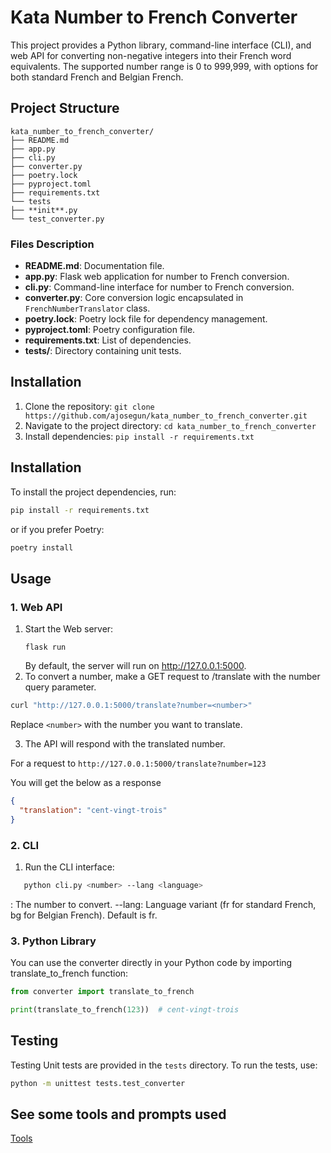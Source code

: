 # Kata Number to French Converter

This project provides a Python library, command-line interface (CLI), and web API for converting non-negative integers into their French word equivalents. The supported number range is 0 to 999,999, with options for both standard French and Belgian French.

## Project Structure

```
kata_number_to_french_converter/
├── README.md
├── app.py
├── cli.py
├── converter.py
├── poetry.lock
├── pyproject.toml
├── requirements.txt
└── tests
├── **init**.py
└── test_converter.py
```

### Files Description

- **README.md**: Documentation file.
- **app.py**: Flask web application for number to French conversion.
- **cli.py**: Command-line interface for number to French conversion.
- **converter.py**: Core conversion logic encapsulated in `FrenchNumberTranslator` class.
- **poetry.lock**: Poetry lock file for dependency management.
- **pyproject.toml**: Poetry configuration file.
- **requirements.txt**: List of dependencies.
- **tests/**: Directory containing unit tests.

## Installation

1. Clone the repository: `git clone https://github.com/ajosegun/kata_number_to_french_converter.git`
2. Navigate to the project directory: `cd kata_number_to_french_converter`
3. Install dependencies: `pip install -r requirements.txt`

## Installation

To install the project dependencies, run:

```bash
pip install -r requirements.txt
```

or if you prefer Poetry:

```bash
poetry install
```

## Usage

### 1. Web API

1. Start the Web server:
   ```
   flask run
   ```
   By default, the server will run on http://127.0.0.1:5000.
2. To convert a number, make a GET request to /translate with the number query parameter.

```bash
curl "http://127.0.0.1:5000/translate?number=<number>"
```

Replace `<number>` with the number you want to translate.

3. The API will respond with the translated number.

For a request to `http://127.0.0.1:5000/translate?number=123`

You will get the below as a response

```json
{
  "translation": "cent-vingt-trois"
}
```

### 2. CLI

1. Run the CLI interface:

```bash
   python cli.py <number> --lang <language>
```

<number>: The number to convert.
--lang: Language variant (fr for standard French, bg for Belgian French). Default is fr.

### 3. Python Library

You can use the converter directly in your Python code by importing translate_to_french function:

```python
from converter import translate_to_french

print(translate_to_french(123))  # cent-vingt-trois
```

## Testing

Testing
Unit tests are provided in the `tests` directory. To run the tests, use:

```bash
python -m unittest tests.test_converter
```

## See some tools and prompts used

[Tools](Tools.md)

